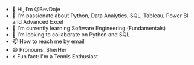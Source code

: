 - 👋 Hi, I’m @BevDoje
- 👀 I’m passionate about Python, Data Analytics, SQL, Tableau, Power BI and Advanced Excel
- 🌱 I’m currently learning Software Engineering (Fundamentals)
- 💞️ I’m looking to collaborate on Python and SQL
- 📫 How to reach me by email
- 😄 Pronouns: She/Her
- ⚡ Fun fact: I'm a Tennis Enthusiast

<!---
BevDoje/BevDoje is a ✨ special ✨ repository because its `README.md` (this file) appears on your GitHub profile.
You can click the Preview link to take a look at your changes.
--->
